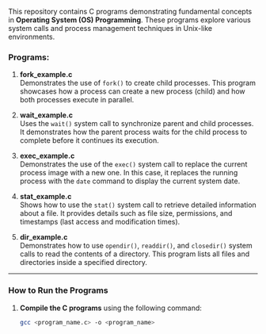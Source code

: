This repository contains C programs demonstrating fundamental concepts in **Operating System (OS) Programming**. These programs explore various system calls and process management techniques in Unix-like environments.

### Programs:

1. **fork_example.c**  
   Demonstrates the use of `fork()` to create child processes. This program showcases how a process can create a new process (child) and how both processes execute in parallel.

2. **wait_example.c**  
   Uses the `wait()` system call to synchronize parent and child processes. It demonstrates how the parent process waits for the child process to complete before it continues its execution.

3. **exec_example.c**  
   Demonstrates the use of the `exec()` system call to replace the current process image with a new one. In this case, it replaces the running process with the `date` command to display the current system date.

4. **stat_example.c**  
   Shows how to use the `stat()` system call to retrieve detailed information about a file. It provides details such as file size, permissions, and timestamps (last access and modification times).

5. **dir_example.c**  
   Demonstrates how to use `opendir()`, `readdir()`, and `closedir()` system calls to read the contents of a directory. This program lists all files and directories inside a specified directory.

---

### How to Run the Programs

1. **Compile the C programs** using the following command:

   ```bash
   gcc <program_name.c> -o <program_name>

